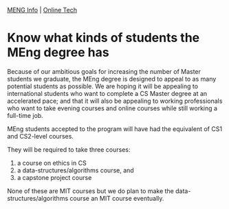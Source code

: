 [<i class="far fa-arrow-alt-circle-left"></i> MENG Info](meng-info.html) | [Online Tech <i class="far fa-arrow-alt-circle-right"></i>](online-tech.html)

# Know what kinds of students the MEng degree has

Because of our ambitious goals for increasing the number of Master students we graduate, the MEng degree is designed to appeal to as many potential students as possible. We are hoping it will be appealing to international students who want to complete a CS Master degree at an accelerated pace; and that it will also be appealing to working professionals who want to take evening courses and online courses while still working a full-time job.

MEng students accepted to the program will have had the equivalent of CS1 and CS2-level courses.

They will be required to take three courses:

1. a course on ethics in CS
2. a data-structures/algorithms course, and
3. a capstone project course

None of these are MIT courses but we do plan to make the data-structures/algorithms course an MIT course eventually.
